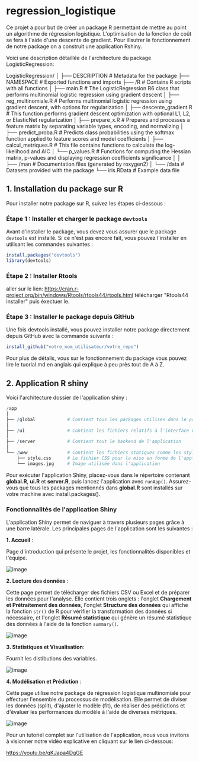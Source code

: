 # regression_logistique
Ce projet a pour but de créer un package R permettant de mettre au point un algorithme de régression logistique.
L'optimisation de la fonction de coût se fera à l'aide d'une descente de gradient. Pour illsutrer le fonctionnement de notre package on a construit une application Rshiny. 

Voici une description détaillée de l'architecture du package LogisticRegression:

LogisticRegression/
│
├── DESCRIPTION                 # Metadata for the package
├── NAMESPACE                   # Exported functions and imports
├── /R                          # Contains R scripts with all functions
│   ├── main.R                  # The LogisticRegression R6 class that performs multinomial logistic regression using gradient descent
│   ├── reg_multinomiale.R      # Performs multinomial logistic regression using gradient descent, with options for regularization
│   ├── descente_gradient.R     # This function performs gradient descent optimization with optional L1, L2, or ElasticNet regularization
│   ├── prepare_x.R             # Prepares and processes a feature matrix by separating variable types, encoding, and normalizing 
│   ├── predict_proba.R         # Predicts class probabilities using the softmax function applied to feature scores and model coefficients
│   ├── calcul_metriques.R      # This file contains functions to calculate the log-likelihood and AIC 
│   └── p_values.R              # Functions for computing the Hessian matrix, p-values and displaying regression coefficients significance
│
│
├── /man                        # Documentation files (generated by roxygen2)
│
└── /data                       # Datasets provided with the package
   └── iris.RData               # Example data file

## 1. Installation du package sur R

Pour installer notre package sur R, suivez les étapes ci-dessous :

### Étape 1 : Installer et charger le package `devtools`

Avant d'installer le package, vous devez vous assurer que le package `devtools` est installé. Si ce n'est pas encore fait, vous pouvez l'installer en utilisant les commandes suivantes :

```r
install.packages("devtools")
library(devtools)
```
### Étape 2 : Installer Rtools
aller sur le lien: https://cran.r-project.org/bin/windows/Rtools/rtools44/rtools.html télécharger "Rtools44 installer" puis éxectuer le.

### Étape 3 : Installer le package depuis GitHub
Une fois devtools installé, vous pouvez installer notre package directement depuis GitHub avec la commande suivante :

```r
install_github("votre_nom_utilisateur/votre_repo")
```
Pour plus de détails, vous sur le fonctionnement du package vous pouvez lire le tuorial.md en anglais qui explique à peu près tout de A à Z.


## 2. Application R shiny 
Voici l'architecture dossier de l'application shiny :

```r
/app
│
├── /global            # Contient tous les packages utilisés dans le projet
│
├── /ui                # Contient les fichiers relatifs à l'interface utilisateur
│
├── /server            # Contient tout le backend de l'application
│
└── /www               # Contient les fichiers statiques comme les styles et images
    ├── style.css      # Le fichier CSS pour la mise en forme de l'application
    └── images.jpg     # Image utilisée dans l'application

```
Pour exécuter l'application Shiny, placez-vous dans le répertoire contenant **global.R**, **ui.R** et **server.R**, puis lancez l'application avec `runApp()`. Assurez-vous que tous les packages mentionnés dans **global.R** sont installés sur votre machine avec install.packages().

### Fonctionnalités de l'application Shiny
L'application Shiny permet de naviguer à travers plusieurs pages grâce à une barre latérale. Les principales pages de l'application sont les suivantes :

**1. Accueil** :

Page d'introduction qui présente le projet, les fonctionnalités disponibles et l'équipe.


![image](https://github.com/user-attachments/assets/fb4b6db0-da21-435e-8c00-c9fdac3be735)

**2. Lecture des données** :

Cette page permet de télécharger des fichiers CSV ou Excel et de préparer les données pour l'analyse. Elle contient trois onglets : l'onglet **Chargement et Prétraitement des données**, l'onglet **Structure des données** qui affiche la fonction `str()` de R pour vérifier la transformation des données si nécessaire, et l'onglet **Résumé statistique** qui génère un résumé statistique des données à l'aide de la fonction `summary()`.


![image](https://github.com/user-attachments/assets/35a99d81-5656-4e35-a9e6-b8a18da710fb)


**3. Statistiques et Visualisation**:

Fournit les distibutions des variables.

![image](https://github.com/user-attachments/assets/f119bae2-73f7-4c3f-a2ad-bc82386a0c38)




**4. Modélisation et Prédiction** :

Cette page utilise notre package de régression logistique multinomiale pour effectuer l'ensemble du processus de modélisation. Elle permet de diviser les données (split), d'ajuster le modèle (fit), de réaliser des prédictions et d'évaluer les performances du modèle à l'aide de diverses métriques.


![image](https://github.com/user-attachments/assets/506af335-d952-4598-a986-2879524c912b)


Pour un tutoriel complet sur l'utilisation de l'application, nous vous invitons à visionner notre vidéo explicative en cliquant sur le lien ci-dessous:

https://youtu.be/qKJapa4DgGE



